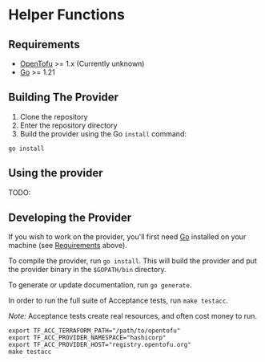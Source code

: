 # Helper Functions

## Requirements

- [OpenTofu](https://opentofu.org) >= 1.x (Currently unknown)
- [Go](https://golang.org/doc/install) >= 1.21

## Building The Provider

1. Clone the repository
2. Enter the repository directory 
3. Build the provider using the Go `install` command:

```shell
go install
```

## Using the provider

TODO:

## Developing the Provider

If you wish to work on the provider, you'll first need [Go](http://www.golang.org) installed on your machine (see [Requirements](#requirements) above).

To compile the provider, run `go install`. This will build the provider and put the provider binary in the `$GOPATH/bin` directory.

To generate or update documentation, run `go generate`.

In order to run the full suite of Acceptance tests, run `make testacc`.

*Note:* Acceptance tests create real resources, and often cost money to run.

```shell
export TF_ACC_TERRAFORM_PATH="/path/to/opentofu"
export TF_ACC_PROVIDER_NAMESPACE="hashicorp"
export TF_ACC_PROVIDER_HOST="registry.opentofu.org"
make testacc
```
